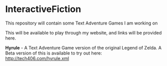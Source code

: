 # InteractiveFiction
This repository will contain some Text Adventure Games I am working on

This will be available to play through my website, and links will be provided here.

**Hyrule** - A Text Adventure Game version of the original Legend of Zelda.
  A Beta version of this is available to try out here: http://tech406.com/hyrule.xml

